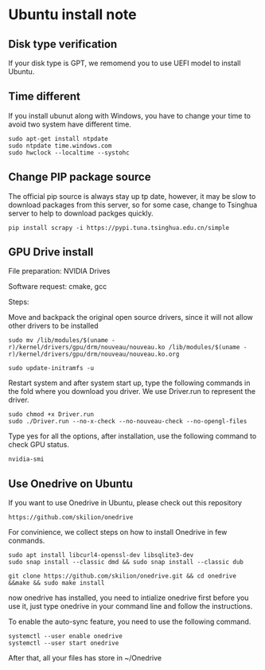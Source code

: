 #  Ubuntu install note

## Disk type verification
If your disk type is GPT, we remomend you to use UEFI model to install Ubuntu.
## Time different
If you install ubunut along with Windows, you have to change your time to avoid two system have different time.

``` shell
sudo apt-get install ntpdate
sudo ntpdate time.windows.com
sudo hwclock --localtime --systohc
```

## Change PIP package source
The official pip source is always stay up tp date, however, it may be slow to download packages from this server, so for some case, change to Tsinghua server to help to download packges quickly.
```
pip install scrapy -i https://pypi.tuna.tsinghua.edu.cn/simple
```
## GPU Drive install
File preparation:
NVIDIA Drives

Software request:
cmake, gcc

Steps:

Move and backpack the original open source drivers, since it will not allow other drivers to be installed
```
sudo mv /lib/modules/$(uname -r)/kernel/drivers/gpu/drm/nouveau/nouveau.ko /lib/modules/$(uname -r)/kernel/drivers/gpu/drm/nouveau/nouveau.ko.org

sudo update-initramfs -u
```
Restart system and after system start up, type the following commands in the fold where you download you driver. We use Driver.run to represent the driver.
```
sudo chmod +x Driver.run
sudo ./Driver.run --no-x-check --no-nouveau-check --no-opengl-files
```
Type yes for all the options, after installation, use the following command to check GPU status.
```
nvidia-smi
```
## Use Onedrive on Ubuntu 
If you want to use Onedrive in Ubuntu, please check out this repository
``` 
https://github.com/skilion/onedrive
```
For convinience, we collect steps on how to install Onedrive in few conmands.
``` 
sudo apt install libcurl4-openssl-dev libsqlite3-dev
sudo snap install --classic dmd && sudo snap install --classic dub

git clone https://github.com/skilion/onedrive.git && cd onedrive &&make && sudo make install
```

now onedrive has installed, you need to intialize onedrive first before you use it, just type onedrive in your command line and follow the instructions.

To enable the auto-sync feature, you need to use the following command.
```
systemctl --user enable onedrive
systemctl --user start onedrive
```
After that, all your files has store in ~/Onedrive